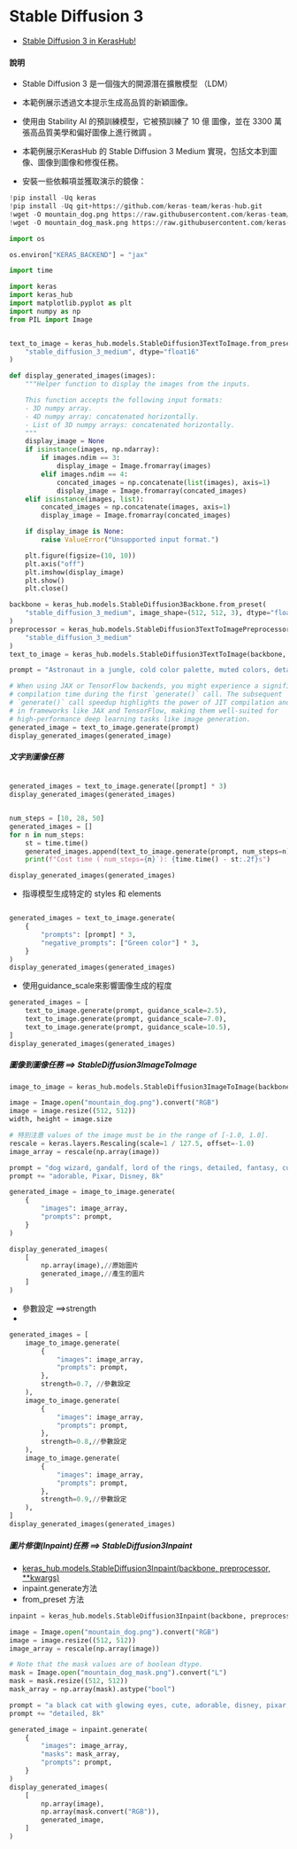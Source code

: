 # Stable Diffusion 3
- [Stable Diffusion 3 in KerasHub!](https://keras.io/keras_hub/guides/stable_diffusion_3_in_keras_hub/)


#### 說明
- Stable Diffusion 3 是一個強大的開源潛在擴散模型 （LDM） 
- 本範例展示透過文本提示生成高品質的新穎圖像。
- 使用由 Stability AI 的預訓練模型，它被預訓練了 10 億 圖像，並在 3300 萬張高品質美學和偏好圖像上進行微調 。
- 本範例展示KerasHub 的 Stable Diffusion 3 Medium 實現，包括文本到圖像、圖像到圖像和修復任務。

- 安裝一些依賴項並獲取演示的鏡像：
```python
!pip install -Uq keras
!pip install -Uq git+https://github.com/keras-team/keras-hub.git
!wget -O mountain_dog.png https://raw.githubusercontent.com/keras-team/keras-io/master/guides/img/stable_diffusion_3_in_keras_hub/mountain_dog.png
!wget -O mountain_dog_mask.png https://raw.githubusercontent.com/keras-team/keras-io/master/guides/img/stable_diffusion_3_in_keras_hub/mountain_dog_mask.png
```

```python
import os

os.environ["KERAS_BACKEND"] = "jax"

import time

import keras
import keras_hub
import matplotlib.pyplot as plt
import numpy as np
from PIL import Image
```

```python

text_to_image = keras_hub.models.StableDiffusion3TextToImage.from_preset(
    "stable_diffusion_3_medium", dtype="float16"
)
```

```python
def display_generated_images(images):
    """Helper function to display the images from the inputs.

    This function accepts the following input formats:
    - 3D numpy array.
    - 4D numpy array: concatenated horizontally.
    - List of 3D numpy arrays: concatenated horizontally.
    """
    display_image = None
    if isinstance(images, np.ndarray):
        if images.ndim == 3:
            display_image = Image.fromarray(images)
        elif images.ndim == 4:
            concated_images = np.concatenate(list(images), axis=1)
            display_image = Image.fromarray(concated_images)
    elif isinstance(images, list):
        concated_images = np.concatenate(images, axis=1)
        display_image = Image.fromarray(concated_images)

    if display_image is None:
        raise ValueError("Unsupported input format.")

    plt.figure(figsize=(10, 10))
    plt.axis("off")
    plt.imshow(display_image)
    plt.show()
    plt.close()
```

```python
backbone = keras_hub.models.StableDiffusion3Backbone.from_preset(
    "stable_diffusion_3_medium", image_shape=(512, 512, 3), dtype="float16"
)
preprocessor = keras_hub.models.StableDiffusion3TextToImagePreprocessor.from_preset(
    "stable_diffusion_3_medium"
)
text_to_image = keras_hub.models.StableDiffusion3TextToImage(backbone, preprocessor)
```

```python
prompt = "Astronaut in a jungle, cold color palette, muted colors, detailed, 8k"

# When using JAX or TensorFlow backends, you might experience a significant
# compilation time during the first `generate()` call. The subsequent
# `generate()` call speedup highlights the power of JIT compilation and caching
# in frameworks like JAX and TensorFlow, making them well-suited for
# high-performance deep learning tasks like image generation.
generated_image = text_to_image.generate(prompt)
display_generated_images(generated_image)
```

##### 文字到圖像任務
```python

generated_images = text_to_image.generate([prompt] * 3)
display_generated_images(generated_images)
```

```python

num_steps = [10, 28, 50]
generated_images = []
for n in num_steps:
    st = time.time()
    generated_images.append(text_to_image.generate(prompt, num_steps=n))
    print(f"Cost time (`num_steps={n}`): {time.time() - st:.2f}s")

display_generated_images(generated_images)
```
- 指導模型生成特定的 styles 和 elements
```python

generated_images = text_to_image.generate(
    {
        "prompts": [prompt] * 3,
        "negative_prompts": ["Green color"] * 3,
    }
)
display_generated_images(generated_images)
```
- 使用guidance_scale來影響圖像生成的程度
```PYTHON
generated_images = [
    text_to_image.generate(prompt, guidance_scale=2.5),
    text_to_image.generate(prompt, guidance_scale=7.0),
    text_to_image.generate(prompt, guidance_scale=10.5),
]
display_generated_images(generated_images)
```
##### 圖像到圖像任務 ==> StableDiffusion3ImageToImage
```python
image_to_image = keras_hub.models.StableDiffusion3ImageToImage(backbone, preprocessor)

image = Image.open("mountain_dog.png").convert("RGB")
image = image.resize((512, 512))
width, height = image.size

# 特別注意 values of the image must be in the range of [-1.0, 1.0].
rescale = keras.layers.Rescaling(scale=1 / 127.5, offset=-1.0)
image_array = rescale(np.array(image))

prompt = "dog wizard, gandalf, lord of the rings, detailed, fantasy, cute, "
prompt += "adorable, Pixar, Disney, 8k"

generated_image = image_to_image.generate(
    {
        "images": image_array,
        "prompts": prompt,
    }
)

display_generated_images(
    [
        np.array(image),//原始圖片
        generated_image,//產生的圖片
    ]
)
```
- 參數設定 ==>strength
- 

```python
generated_images = [
    image_to_image.generate(
        {
            "images": image_array,
            "prompts": prompt,
        },
        strength=0.7, //參數設定
    ),
    image_to_image.generate(
        {
            "images": image_array,
            "prompts": prompt,
        },
        strength=0.8,//參數設定
    ),
    image_to_image.generate(
        {
            "images": image_array,
            "prompts": prompt,
        },
        strength=0.9,//參數設定
    ),
]
display_generated_images(generated_images)
```
##### 圖片修復(Inpaint)任務 ==> StableDiffusion3Inpaint
- [keras_hub.models.StableDiffusion3Inpaint(backbone, preprocessor, **kwargs)](https://keras.io/keras_hub/api/models/stable_diffusion_3/stable_diffusion_3_inpaint/)
- inpaint.generate方法
- from_preset 方法
```python
inpaint = keras_hub.models.StableDiffusion3Inpaint(backbone, preprocessor)

image = Image.open("mountain_dog.png").convert("RGB")
image = image.resize((512, 512))
image_array = rescale(np.array(image))

# Note that the mask values are of boolean dtype.
mask = Image.open("mountain_dog_mask.png").convert("L")
mask = mask.resize((512, 512))
mask_array = np.array(mask).astype("bool")

prompt = "a black cat with glowing eyes, cute, adorable, disney, pixar, highly "
prompt += "detailed, 8k"

generated_image = inpaint.generate(
    {
        "images": image_array,
        "masks": mask_array,
        "prompts": prompt,
    }
)
display_generated_images(
    [
        np.array(image),
        np.array(mask.convert("RGB")),
        generated_image,
    ]
)
```





